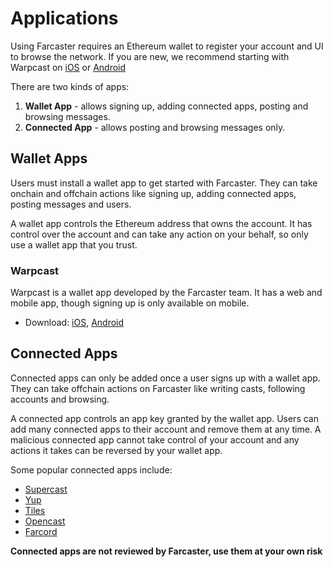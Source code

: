 # Applications

Using Farcaster requires an Ethereum wallet to register your account and UI to browse the network. If you are new, we recommend starting with Warpcast on [iOS](https://apps.apple.com/us/app/warpcast/id1600555445) or [Android](https://play.google.com/store/apps/details?id=com.farcaster.mobile&hl=en_US&gl=US)

There are two kinds of apps: 

1. **Wallet App** - allows signing up, adding connected apps, posting and browsing messages.
2. **Connected App** - allows posting and browsing messages only.

## Wallet Apps

Users must install a wallet app to get started with Farcaster. They can take onchain and offchain actions like signing up, adding connected apps, posting messages and users.

A wallet app controls the Ethereum address that owns the account. It has control over the account and can take any action on your behalf, so only use a wallet app that you trust. 

### Warpcast

Warpcast is a wallet app developed by the Farcaster team. It has a web and mobile app, though signing up is only available on mobile. 

* Download:  [iOS](https://apps.apple.com/us/app/warpcast/id1600555445), [Android](https://play.google.com/store/apps/details?id=com.farcaster.mobile&hl=en_US&gl=US)

## Connected Apps

Connected apps can only be added once a user signs up with a wallet app. They can take offchain actions on Farcaster like writing casts, following accounts and browsing.

A connected app controls an app key granted by the wallet app. Users can add many connected apps to their account and remove them at any time. A malicious connected app cannot take control of your account and any actions it takes can be reversed by your wallet app. 

Some popular connected apps include:

- [Supercast](https://supercast.xyz/) 
- [Yup](https://yup.io/)
- [Tiles](https://tiles.cool/)
- [Opencast](https://tiles.cool/) 
- [Farcord](https://farcord.com/)

**Connected apps are not reviewed by Farcaster, use them at your own risk**
